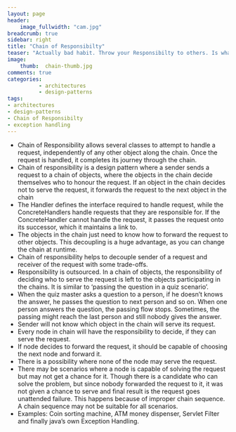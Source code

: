 ```yaml
---
layout: page
header:
    image_fullwidth: "cam.jpg"
breadcrumb: true
sidebar: right
title: "Chain of Responsibilty"
teaser: "Actually bad habit. Throw your Responsibilty to others. Is what this pattern says - NO :). -	The Chain of Responsibility is known as a behavioural pattern, as it's used to manage algorithms, relationships and responsibilities between objects. Complete java exception framework is built on *chain of responsibilities*"
image:
    thumb:  chain-thumb.jpg
comments: true
categories:
          - architectures
          - design-patterns
tags:
- architectures
- design-patterns
- Chain of Responsibilty
- exception handling
---
```


-	Chain of Responsibility allows several classes to attempt to handle a request, independently of any other object along the chain. Once the request is handled, it completes its journey through the chain.
-	Chain of responsibility is a design pattern where a sender sends a request to a chain of objects, where the objects in the chain decide themselves who to honour the request. If an object in the chain decides not to serve the request, it forwards the request to the next object in the chain
-	The Handler defines the interface required to handle request, while the ConcreteHandlers handle requests that they are responsible for.  If the ConcreteHandler cannot handle the request, it passes the request onto its successor, which it maintains a link to.
-	The objects in the chain just need to know how to forward the request to other objects.  This decoupling is a huge advantage, as you can change the chain at runtime.
-	Chain of responsibility helps to decouple sender of a request and receiver of the request with some trade-offs.
-	Responsibility is outsourced. In a chain of objects, the responsibility of deciding who to serve the request is left to the objects participating in the chains. It is similar to ‘passing the question in a quiz scenario’.
-	When the quiz master asks a question to a person, if he doesn’t knows the answer, he passes the question to next person and so on. When one person answers the question, the passing flow stops. Sometimes, the passing might reach the last person and still nobody gives the answer.
-	Sender will not know which object in the chain will serve its request.
-	Every node in chain will have the responsibility to decide, if they can serve the request.
-	If node decides to forward the request, it should be capable of choosing the next node and forward it.
-	There is a possibility where none of the node may serve the request.
-	There may be scenarios where a node is capable of solving the request but may not get a chance for it. Though there is a candidate who can solve the problem, but since nobody forwarded the request to it, it was not given a chance to serve and final result is the request goes unattended failure. This happens because of improper chain sequence. A chain sequence may not be suitable for all scenarios.
-	Examples: Coin sorting machine, ATM money dispenser, Servlet Filter and finally java’s own Exception Handling.
